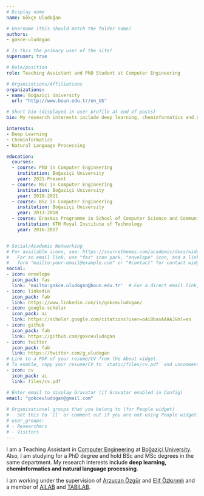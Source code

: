 ```yaml
---
# Display name
name: Gökçe Uludoğan

# Username (this should match the folder name)
authors:
- gokce-uludogan

# Is this the primary user of the site?
superuser: true

# Role/position
role: Teaching Assistant and PhD Student at Computer Engineering

# Organizations/Affiliations
organizations:
- name: Boğaziçi University
  url: "http://www.boun.edu.tr/en_US"

# Short bio (displayed in user profile at end of posts)
bio: My research interests include deep learning, cheminformatics and natural language processing. 

interests:
- Deep Learning
- Cheminformatics
- Natural Language Processing

education:
  courses:
  - course: PhD in Computer Engineering
    institution: Boğaziçi University
    year: 2021-Present
  - course: MSc in Computer Engineering
    institution: Boğaziçi University
    year: 2018-2021
  - course: BSc in Computer Engineering
    institution: Boğaziçi University
    year: 2013-2018
  - course: Erasmus Programme in School of Computer Science and Communication
    institution: KTH Royal Institute of Technology
    year: 2016-2017


# Social/Academic Networking
# For available icons, see: https://sourcethemes.com/academic/docs/widgets/#icons
#   For an email link, use "fas" icon pack, "envelope" icon, and a link in the
#   form "mailto:your-email@example.com" or "#contact" for contact widget.
social:
- icon: envelope
  icon_pack: fas
  link: 'mailto:gokce.uludogan@boun.edu.tr'  # For a direct email link, use "mailto:test@example.org".
- icon: linkedin
  icon_pack: fab
  link: https://www.linkedin.com/in/gokceuludogan/  
- icon: google-scholar
  icon_pack: ai
  link: https://scholar.google.com/citations?user=oAiBbasAAAAJ&hl=en
- icon: github
  icon_pack: fab
  link: https://github.com/gokceuludogan
- icon: twitter
  icon_pack: fab 
  link: https://twitter.com/g_uludogan
# Link to a PDF of your resume/CV from the About widget.
# To enable, copy your resume/CV to `static/files/cv.pdf` and uncomment the lines below.  
- icon: cv
  icon_pack: ai
  link: files/cv.pdf

# Enter email to display Gravatar (if Gravatar enabled in Config)
email: "gokceuludogan@gmail.com"
  
# Organizational groups that you belong to (for People widget)
#   Set this to `[]` or comment out if you are not using People widget.  
# user_groups:
# - Researchers
# - Visitors
---
```


I am a Teaching Assistant in [Computer Engineering](https://www.cmpe.boun.edu.tr/) at [Boğaziçi University](http://www.boun.edu.tr/en_US). Also, I am studying for a PhD degree and hold BSc and MSc degrees in the same department. My research interests include **deep learning, cheminformatics and natural language processing**.

I am working under the supervision of [Arzucan Özgür](https://www.cmpe.boun.edu.tr/~ozgur/) and [Elif Özkırımlı](https://che.boun.edu.tr/en/elif-ozkirimli-olmez) and a member of [AILAB](http://ailab.cmpe.boun.edu.tr/) and [TABILAB](http://tabilab.cmpe.boun.edu.tr/). 


